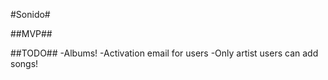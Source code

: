 #Sonido#

##MVP##


##TODO##
-Albums!
-Activation email for users
-Only artist users can add songs!
